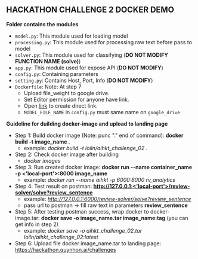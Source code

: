 ## HACKATHON CHALLENGE 2 DOCKER DEMO
**Folder contains the modules**
- `model.py`: This module used for loading model 
- `processing.py`: This module used for processing raw text before pass to model
- `solver.py`: This module used for classifying (**DO NOT MODIFY FUNCTION NAME (solve)**)
- `app.py`: This module used for expose API (**DO NOT MODIFY**)
- `config.py`: Containing parameters
- `setting.py`: Contains Host, Port, Info (**DO NOT MODIFY**)
- `Dockerfile`: Note: At step 7
  + Upload file_weight to google drive.
  + Set Editor permission for anyone have link.
  + Open [link](https://sites.google.com/site/gdocs2direct/) to create direct link. 
  + `MODEL_FILE_NAME` in `config.py` must same name on `google_drive`


**Guideline for duilding docker-image and upload to landing page**
- Step 1: Build docker image (Note: punc "." end of command): **docker build -t image_name .**
  + example: *docker build -t loiln/aihkt_challenge_02 .*
- Step 2: Check docker image after building
  + *docker images*
- Step 3: Run created docker image: **docker run --name container_name -p <'local-port'>:8000 image_name**
  + example: *docker run --name aihkt -p 6000:8000 rv_analytics*
- Step 4: Test result on postman: **http://127.0.0.1:<'local-port'>/review-solver/solve?review_sentence**
  + example: *http://127.0.0.1:6000/review-solver/solve?review_sentence*
  + pass url to postman -> fill raw text in parameters **review_sentence**
- Step 5: After testing postman success, wrap docker to docker-image.tar: **docker save -o image_name.tar image_name:tag** (you can get info in step 2)
  + example: *docker save -o aihkt_challenge_02.tar loiln/aihkt_challenge_02:latest*
- Step 6: Upload file docker image_name.tar to landing page: https://hackathon.quynhon.ai/challenges